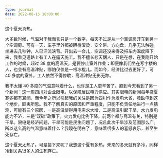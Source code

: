 ```yaml
---
type: journal
date: 2022-08-15 10:00:00
---
```


这个夏天真热。

大多数时候，气温对于我而言只是一个数字，每天不过是从一个空调房开车到另一个空调房。可有一天，车子里外都被晒得滚烫，安全带、方向盘，几乎无法触碰。坐进去几秒钟，人已汗流浃背。开出去一会儿，空调还没来得及把车内温度降下来，我看见道路上有工人在露天施工。我不擅长悲天悯人，只是在想，在我刚开始工作的时候，超过 38 度的高温天，是要停止室外作业；即便像我们坐在写字楼的人，也会有高温津贴，哪怕仅仅是一根冰棍儿。而如今，经济比过去更好了，可 40 多度的室外，工人依然不得停歇，高温津贴无影无踪。

我不太懂 40 多度的气温意味着什么，也许是工人更辛苦了。直到今天看到了另一个新闻：这一周四川对企业限电，以保障居民电力供应。其实限电的新闻每年盛夏寒冬都有耳闻，而今年之所以引起我的关注是因为四川作为发电大省，竟缺电到这个地步，匪夷所思。我不了解真实的原因和严重程度，只能不负责任地进行一点猜测，可能有三个原因，一是高温使得用电需求大增，二是高温引起干旱，水力发电能力不济，三是“双碳”政策下，火力发电比例下降。前两个都与高温有关，特别是干旱。限电是经济问题，干旱可能是民生问题了，况且此次干旱涉及范围那么广。所以这么高的气温意味着什么？我现在明白了，意味着很多人的喜怒哀乐，甚至生死存亡。

这个夏天太热了。可是接下来呢？我想这个夏有多热，未来的冬天就有多冷，同样冷到关系很多人的生死存亡。
